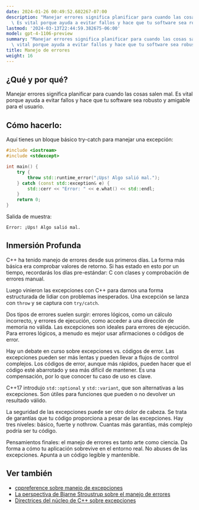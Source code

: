```yaml
---
date: 2024-01-26 00:49:52.602267-07:00
description: "Manejar errores significa planificar para cuando las cosas salen mal.\
  \ Es vital porque ayuda a evitar fallos y hace que tu software sea robusto y amigable\u2026"
lastmod: '2024-03-13T22:44:59.382675-06:00'
model: gpt-4-1106-preview
summary: "Manejar errores significa planificar para cuando las cosas salen mal. Es\
  \ vital porque ayuda a evitar fallos y hace que tu software sea robusto y amigable\u2026"
title: Manejo de errores
weight: 16
---
```


## ¿Qué y por qué?
Manejar errores significa planificar para cuando las cosas salen mal. Es vital porque ayuda a evitar fallos y hace que tu software sea robusto y amigable para el usuario.

## Cómo hacerlo:
Aquí tienes un bloque básico try-catch para manejar una excepción:

```cpp
#include <iostream>
#include <stdexcept>

int main() {
    try {
        throw std::runtime_error("¡Ups! Algo salió mal.");
    } catch (const std::exception& e) {
        std::cerr << "Error: " << e.what() << std::endl;
    }
    return 0;
}
```

Salida de muestra:
```
Error: ¡Ups! Algo salió mal.
```

## Inmersión Profunda
C++ ha tenido manejo de errores desde sus primeros días. La forma más básica era comprobar valores de retorno. Si has estado en esto por un tiempo, recordarás los días pre-estándar: C con clases y comprobación de errores manual.

Luego vinieron las excepciones con C++ para darnos una forma estructurada de lidiar con problemas inesperados. Una excepción se lanza con `throw` y se captura con `try/catch`.

Dos tipos de errores suelen surgir: errores lógicos, como un cálculo incorrecto, y errores de ejecución, como acceder a una dirección de memoria no válida. Las excepciones son ideales para errores de ejecución. Para errores lógicos, a menudo es mejor usar afirmaciones o códigos de error.

Hay un debate en curso sobre excepciones vs. códigos de error. Las excepciones pueden ser más lentas y pueden llevar a flujos de control complejos. Los códigos de error, aunque más rápidos, pueden hacer que el código esté abarrotado y sea más difícil de mantener. Es una compensación, por lo que conocer tu caso de uso es clave.

C++17 introdujo `std::optional` y `std::variant`, que son alternativas a las excepciones. Son útiles para funciones que pueden o no devolver un resultado válido.

La seguridad de las excepciones puede ser otro dolor de cabeza. Se trata de garantías que tu código proporciona a pesar de las excepciones. Hay tres niveles: básico, fuerte y nothrow. Cuantas más garantías, más complejo podría ser tu código.

Pensamientos finales: el manejo de errores es tanto arte como ciencia. Da forma a cómo tu aplicación sobrevive en el entorno real. No abuses de las excepciones. Apunta a un código legible y mantenible.

## Ver también
- [cppreference sobre manejo de excepciones](https://en.cppreference.com/w/cpp/language/exceptions)
- [La perspectiva de Bjarne Stroustrup sobre el manejo de errores](http://www.stroustrup.com/except.pdf)
- [Directrices del núcleo de C++ sobre excepciones](https://isocpp.github.io/CppCoreGuidelines/CppCoreGuidelines#Re-exceptions)
